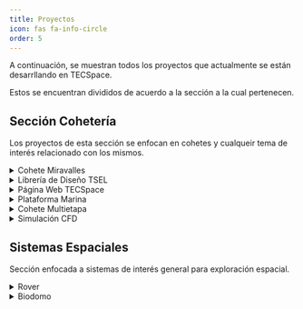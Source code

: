 ```yaml
---
title: Proyectos
icon: fas fa-info-circle
order: 5
---
```


A continuación, se muestran todos los proyectos que actualmente se están desarrllando en TECSpace.

Estos se encuentran divididos de acuerdo a la sección a la cual pertenecen.

## Sección Cohetería
Los proyectos de esta sección se enfocan en cohetes y cualqueir tema de interés relacionado con los mismos.

<details>
    <summary>Cohete Miravalles</summary>
    Aún no se ha escrito esta información.
    <a href="https://gogetfunding.com/help-tecspace-make-miravalles-i-mission-a-reality/">Hagamos del Miravalles I una REALIDAD</a>
</details>

<details>
    <summary>Librería de Diseño TSEL</summary>
    Librería (library para programación) enfocada en facilitar el proceso de cálculos para diseñar motores de propelente sólido para cohetes, permitiendo así variaciones a parámetros que se ven reflejados en los resultados de rendimiento teórico para el motor, se puede encontrar el código fuente en <a href="https://github.com/Coheteria-TECSpace/TSEL">GitHub</a>.
    <ul></ul>
    <ul><b>Habilidades Utilizadas:</b>
        <li>Programación en el lenguaje C (ANSI C99)</li>
        <li>Compilación de proyectos mediante CMake</li>
    </ul>
    <ul><b>Ventajas a Destacar de esta Solución:</b>
        <li>Portabilidad de código a múltiples plataformas/dispositivos</li>
        <li>Permite prevenir errores en cálculos a futuro en nuevas aplicaciones</li>
    </ul>
</details>

<details>
    <summary>Página Web TECSpace</summary>
    Página simple que permite mostrar información general sobre el grupo, e información sobre proyectos tanto de cohetería como de sistemas espaciales, se puede encontrar el código fuente en <a href="https://github.com/Coheteria-TECSpace/coheteria-tecspace.github.io">GitHub</a>.
    <ul></ul>
    <div align="center"><img src="../images/paginaweb.png" alt="pagina_web" style="width:30rem;" align="middle"/></div>
    <ul><b>Habilidades Utilizadas:</b>
        <li>Programación en lenguaje Markdown</li>
        <li>Programación en lenguaje HTML</li>
        <li>Colaboración por medio de Git</li>
        <li>Manejo de repositorios de GitHub</li>
    </ul>
</details>

<details>
    <summary>Plataforma Marina</summary>
    <ul><b>Objetivo del proyecto:</b>
    <br>
     <li>Ejecutar lanzamientos de cohetes suborbitales en el país mediante una plataforma de despegue marina.</li>
    </ul>
    <ul><b>Justificación del proyecto:</b>
    <br>
     <li>Se busca el aprovechamiento del potencial que presenta Costa Rica para los lanzamientos debido a que un 92% del territorio es marítimo, de este solo un 2.9% está protegido y se presentan 200 millas náuticas como zona económica exclusiva además de presentar una buena cercanía con el Ecuador.</li>
    </ul>
    <ul><b>Proyecto Multidisciplinario:</b>
    <br>
     <li>Se desarrollarán distintas áreas como control eléctrico, ingeniería de materiales, diseño mecánico y modular.</li>
    </ul>
    <ul><b>Habilidades Desarrolladas:</b>
    <br>
     <li>Diseño CAD</li>
     <li>Consideración de procedimientos legales marítimos</li>
     <li>Análisis de estabilidad y flotabilidad</li>
     <li>Diseño electrónico</li>
     <li>Resistencia de materiales</li>
     <li>Resistencia de materiales</li>
     <li>Mejora continua</li>
    </ul>
    <br>
    <div align="center"><img src="../images/plataformacerr.png" alt="Pagina Inicio" style="width:30rem;" align="middle"/></div>
    <div align="center"><img src="../images/plataformaabie.png" alt="Pagina Inicio" style="width:30rem;" align="middle"/></div>
    <br>
</details>

<details>
    <summary>Cohete Multietapa</summary>
    La intención es construir un cohete multietapa de alcance medio, con una primera etapa subsónica y una segunda etapa transónica. Esto contempla varios desafíos de diseño mecánico, al igual que aerodinámico. La base de este proyecto es el cohete Miravalles-I.<br>
    <br>
    <div align="center"><img src="../images/cohetemulti.png" alt="Pagina Inicio" style="width:30rem;" align="middle"/></div>
    <br>
</details>

<details>
    <summary>Simulación CFD</summary>
    Aún no se ha escrito esta información.
</details>

## Sistemas Espaciales
Sección enfocada a sistemas de interés general para exploración espacial.

<details>
    <summary>Rover</summary>
    Aún no se ha escrito esta información.
</details>

<details>
    <summary>Biodomo</summary>
    Aún no se ha escrito esta información.
</details>
